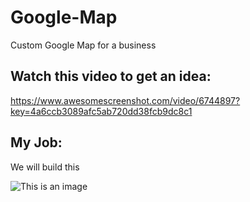 # Google-Map
Custom Google Map for a business

## Watch this video to get an idea:
https://www.awesomescreenshot.com/video/6744897?key=4a6ccb3089afc5ab720dd38fcb9dc8c1

## My Job:

We will build this

![This is an image](https://woocommerce-427276-1719000.cloudwaysapps.com/wp-content/uploads/2022/01/googlemap.png)
